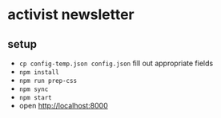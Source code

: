 # activist newsletter


## setup

* `cp config-temp.json config.json` fill out appropriate fields
* `npm install`
* `npm run prep-css`
* `npm sync`
* `npm start`
* open [http://localhost:8000](http://localhost:8000)
